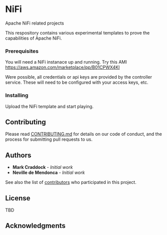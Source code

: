 # NiFi

Apache NiFi related projects

This respository contains various experimental templates to prove the capabilities of Apache NiFi.

### Prerequisites

You will need a NiFi instanace up and running. Try this AMI https://aws.amazon.com/marketplace/pp/B01CPWX4KI

Were possible, all credentials or api keys are provided by the controller service. These will need to be configured with your access keys, etc.

### Installing

Upload the NiFi template and start playing.

## Contributing

Please read [CONTRIBUTING.md](https://gist.github.com/PurpleBooth/b24679402957c63ec426) for details on our code of conduct, and the process for submitting pull requests to us.

## Authors

* **Mark Craddock** - *Initial work*
* **Neville de Mendonca** - *Initial work*

See also the list of [contributors](https://github.com/your/project/contributors) who participated in this project.

## License

TBD

## Acknowledgments


